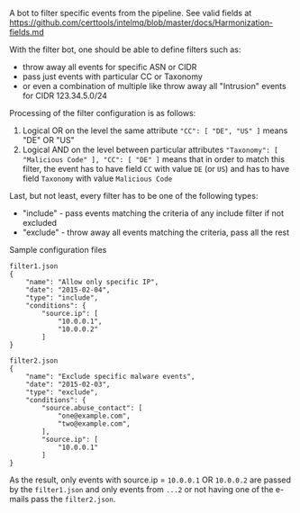 A bot to filter specific events from the pipeline. See valid fields at https://github.com/certtools/intelmq/blob/master/docs/Harmonization-fields.md

With the filter bot, one should be able to define filters such as:
 - throw away all events for specific ASN or CIDR
 - pass just events with particular CC or Taxonomy
 - or even a combination of multiple like throw away all "Intrusion" events for CIDR 123.34.5.0/24

Processing of the filter configuration is as follows:
1) Logical OR on the level the same attribute
`"CC": [ "DE", "US" ]`
means "DE" OR "US"
2) Logical AND on the level between particular attributes
`"Taxonomy": [ "Malicious Code" ], "CC": [ "DE" ]`
means that in order to match this filter, the event has to have field `CC` with value `DE` (or `US`) and has to have field `Taxonomy` with value `Malicious Code`

Last, but not least, every filter has to be one of the following types:
- "include" - pass events matching the criteria of any include filter if not excluded
- "exclude" - throw away all events matching the criteria, pass all the rest


Sample configuration files
```
filter1.json
{
    "name": "Allow only specific IP",
    "date": "2015-02-04",
    "type": "include",
    "conditions": {        
        "source.ip": [
            "10.0.0.1",
            "10.0.0.2"
        ]
}
```

```
filter2.json
{
    "name": "Exclude specific malware events",
    "date": "2015-02-03",
    "type": "exclude",
    "conditions": {
        "source.abuse_contact": [
            "one@example.com",
            "two@example.com",
        ],    
        "source.ip": [
            "10.0.0.1"
        ]
}
```

As the result, only events with source.ip = `10.0.0.1` OR `10.0.0.2` are passed by the `filter1.json` and only events from `...2` or not having one of the e-mails pass the `filter2.json`.
